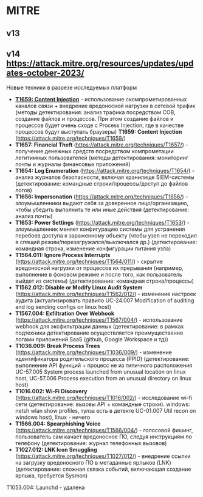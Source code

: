 # MITRE
## v13 
## v14 https://attack.mitre.org/resources/updates/updates-october-2023/
Новые техники в разрезе исследуемых платформ
+ [**T1659: Content Injection**](https://attack.mitre.org/techniques/T1659/) - использование скомпрометированных каналов связи + внедрение вредоносной нагрузки в сетевой трафик (методы детектирования: анализ трафика посредством СОВ, создание файлов и процессов. При этом создание файлов и процессов будет очень сходе с Process Injection, где в качестве процессов будут выступать браузеры)
**T1659: Content Injection** (https://attack.mitre.org/techniques/T1659/)
+ **T1657: Financial Theft** (https://attack.mitre.org/techniques/T1657/) - получение денежных средств посредством компрометации легитимных пользователей (методы детектирования: мониторинг почты и журналы финансовых приложений)
+ **T1654: Log Enumeration** (https://attack.mitre.org/techniques/T1654/) - анализ журналов безопасности, включая хранилище SIEM-системы (детектирование: командные строки/процессы/доступ до файлов логов)
+ **T1656: Impersonation** (https://attack.mitre.org/techniques/T1656/) - злоумышленники выдают себя за доверенное лицо/организацию, чтобы убедить выполнить те или иные действия (детектирование: анализ почты)
+ **T1653: Power Settings** (https://attack.mitre.org/techniques/T1653/) - злоумышленник меняет конфигурацию системы для устранения перебоев доступа к зараженному объекту (чтобы узел не переходил в спящий режим/перезагружался/выключался  др.) (детектирование: командная строка, изменение конфигурации питания узла)
+ **T1564.011: Ignore Process Interrupts** (https://attack.mitre.org/techniques/T1564/011/) - скрытие вредоносной нагрузки от процессов их прерывания (например, выполнение в фоновом режиме и после того, как пользователь выйдет из системы) (детектирование: командная строка/процессы)
+ **T1562.012: Disable or Modify Linux Audit System** (https://attack.mitre.org/techniques/T1562/012/) - изменение настроек аудита (актуализировать правило UC-24.007 Modification of auditing and log sending configs on linux host)
+ **T1567.004: Exfiltration Over Webhook** (https://attack.mitre.org/techniques/T1567/004/) - использование webhook для эксфильтрации данных (детектирование: в рамках подтехники детектирование осуществляется преимущественно логами приложений SaaS (github, Google Workspace и тд))
+ **T1036.009: Break Process Trees** (https://attack.mitre.org/techniques/T1036/009/) - изменение идентификатора родительского процесса (PPID) (детектирование: выполнение API функций + процесс не из типичного расположения UC-57.005 System process launched from unusual location on linux host, UC-57.006 Process execution from an unusual directory on linux host)
+ **T1016.002: Wi-Fi Discovery** (https://attack.mitre.org/techniques/T1016/002/) - исследование wi-fi сети (детектирование: вызовы API + командные строки). windows: netsh wlan show profiles, тулза есть в детекте UC-01.007 Util recon on windows host), linux - ничего
+ **T1566.004: Spearphishing Voice** (https://attack.mitre.org/techniques/T1566/004/) - голосовой фишинг, пользователь сам качает вредоносное ПО, следуя инструкциям по телефону (детектирование: журнал телефонных вызовов)
+ **T1027.012: LNK Icon Smuggling** (https://attack.mitre.org/techniques/T1027/012/) - внедрение ссылки на загрузку вредоносного ПО в метаданные ярлыков (LNK) (детектирование: сложная связка событий, включающая создание ярлыка, требуется Sysmon)

T1053.004: Launchd - удалена
